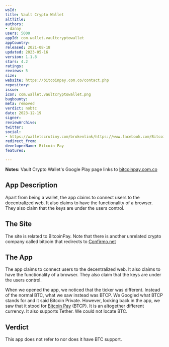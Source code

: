 ```yaml
---
wsId: 
title: Vault Crypto Wallet
altTitle: 
authors:
- danny
users: 5000
appId: com.wallet.vaultcryptowallet
appCountry: 
released: 2021-08-18
updated: 2023-05-16
version: 1.1.8
stars: 4.2
ratings: 
reviews: 5
size: 
website: https://bitcoinpay.com.co/contact.php
repository: 
issue: 
icon: com.wallet.vaultcryptowallet.png
bugbounty: 
meta: removed
verdict: nobtc
date: 2023-12-19
signer: 
reviewArchive: 
twitter: 
social:
- https://walletscrutiny.com/brokenlink/https://www.facebook.com/Bitcoin-Pay-110590501255347
redirect_from: 
developerName: Bitcoin Pay
features: 

---
```


**Notes:** Vault Crypto Wallet's Google Play page links to [bitcoinpay.com.co](https://bitcoinpay.com.co)

## App Description

Apart from being a wallet, the app claims to connect users to the decentralized web. It also claims to have the functionality of a browser. They also claim that the keys are under the users control. 

## The Site

The site is related to BitcoinPay. Note that there is another unrelated crypto company called bitcoin that redirects to [Confirmo.net](https://confirmo.net)

## The App

The app claims to connect users to the decentralized web. It also claims to have the functionality of a browser. They also claim that the keys are under the users control. 

When we opened the app, we noticed that the ticker was different. Instead of the normal BTC, what we saw instead was BTCP. We Googled what BTCP stands for and it said Bitcoin Private. However, looking back in the app, we saw that it stood for [Bitcoin Pay](https://twitter.com/BitcoinWalletz/status/1459043248362643477/photo/1) (BTCP). It is an altogether different currency. It also supports Tether. We could not locate BTC. 

## Verdict

This app does not refer to nor does it have BTC support.

